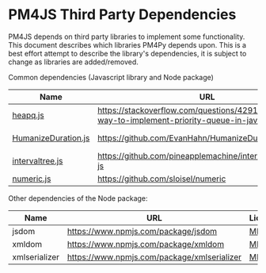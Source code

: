 # PM4JS Third Party Dependencies

PM4JS depends on third party libraries to implement some functionality. This document describes which libraries
PM4Py depends upon. This is a best effort attempt to describe the library's dependencies, it is subject to change as libraries are added/removed.

Common dependencies (Javascript library and Node package)

| Name | URL | License | Version |
| --------------------------- | ------------------------------------------------------------ | --------------------------- | ------------------- |
| [heapq.js](pm4js/algo/conformance/heapq.js) | https://stackoverflow.com/questions/42919469/efficient-way-to-implement-priority-queue-in-javascript | [CC BY-SA 2.5](https://creativecommons.org/licenses/by-sa/2.5/) |  |
| [HumanizeDuration.js](pm4js/utils/generic/humanize-duration.js) | https://github.com/EvanHahn/HumanizeDuration.js | [The Unlicense](https://github.com/EvanHahn/HumanizeDuration.js/blob/main/LICENSE.txt) | 3.27.0 |
| [intervaltree.js](pm4js/utils/generic/intervaltree.js) | https://github.com/pineapplemachine/interval-tree-type-js | [ZLIB/LIBPNG](https://opensource.org/licenses/Zlib) | 1.0.1 |
| [numeric.js](pm4js/utils/generic/numeric.js) | https://github.com/sloisel/numeric | [MIT](https://opensource.org/licenses/MIT) | 1.2.6 |

Other dependencies of the Node package:

| Name | URL | License | Version |
| --------------------------- | ------------------------------------------------------------ | --------------------------- | ------------------- |
| jsdom | https://www.npmjs.com/package/jsdom | [MIT](https://opensource.org/licenses/MIT) | 16.6.0 |
| xmldom | https://www.npmjs.com/package/xmldom | [MIT](https://opensource.org/licenses/MIT) | 0.6.0 |
| xmlserializer | https://www.npmjs.com/package/xmlserializer | [MIT](https://opensource.org/licenses/MIT) | 0.6.1 |
